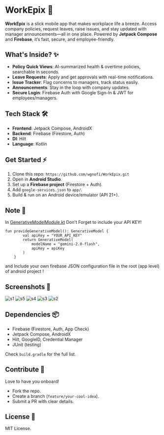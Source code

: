 # WorkEpix 🚀


**WorkEpix** is a slick mobile app that makes workplace life a breeze. Access company policies, request leaves, raise issues, and stay updated with manager announcements—all in one place. Powered by **Jetpack Compose** and **Firebase**, it’s fast, secure, and employee-friendly.

## What's Inside? ✨
- **Policy Quick Views**: AI-summarized health & overtime policies, searchable in seconds.
- **Leave Requests**: Apply and get approvals with real-time notifications.
- **Issue Tracker**: Flag concerns to managers, track status easily.
- **Announcements**: Stay in the loop with company updates.
- **Secure Login**: Firebase Auth with Google Sign-In & JWT for employees/managers.

## Tech Stack 🛠️
- **Frontend**: Jetpack Compose, AndroidX
- **Backend**: Firebase (Firestore, Auth)
- **DI**: Hilt
- **Language**: Kotlin

## Get Started ⚡
1. Clone this repo: `https://github.com/wgnofi/WorkEpix.git`
2. Open in **Android Studio**.
3. Set up a **Firebase project** (Firestore + Auth).
4. Add `google-services.json` to `app/`.
5. Build & run on an Android device/emulator (API 21+).

## Note 📝

In [GenerativeModelModule.kt](https://github.com/wgnofi/WorkEpix/blob/main/app/src/main/java/com/example/standardprotocols/di/GenerativeModelModule.kt) Don't Forget to include your API KEY!

```
fun provideGenerativeModel(): GenerativeModel {
        val apiKey = "YOUR_API_KEY"
        return GenerativeModel(
            modelName = "gemini-2.0-flash",
            apiKey = apiKey
        )
    }
```

and Include your own firebase JSON configuration file in the root (app level) of android project !

## Screenshots 📸

![s1](https://github.com/user-attachments/assets/fc0820b2-24f8-4655-bd24-2470d26a697c)
![s5](https://github.com/user-attachments/assets/77411545-a0be-434b-a523-f4de2a3cef29)
![s4](https://github.com/user-attachments/assets/56a3647a-4ce5-4f1b-9a2b-c25d775f0ab4)
![s3](https://github.com/user-attachments/assets/853bca75-e052-4758-8b7d-d47d28d53d68)
![s2](https://github.com/user-attachments/assets/b0b7ebbc-5ad9-474b-8696-99a4ff5fa485)



## Dependencies 📦
- Firebase (Firestore, Auth, App Check)
- Jetpack Compose, AndroidX
- Hilt, GoogleID, Credential Manager
- JUnit (testing)

Check `build.gradle` for the full list.

## Contribute 🤝
Love to have you onboard! 
- Fork the repo.
- Create a branch (`feature/your-cool-idea`).
- Submit a PR with clear details.

## License 📜
MIT License.

